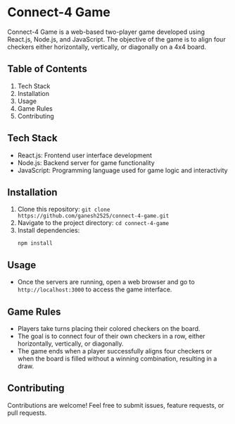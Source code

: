 # Connect-4 Game

Connect-4 Game is a web-based two-player game developed using React.js, Node.js, and JavaScript. The objective of the game is to align four checkers either horizontally, vertically, or diagonally on a 4x4 board.

## Table of Contents
1. Tech Stack
2. Installation
3. Usage
4. Game Rules
5. Contributing

## Tech Stack
- React.js: Frontend user interface development
- Node.js: Backend server for game functionality
- JavaScript: Programming language used for game logic and interactivity

## Installation
1. Clone this repository: `git clone https://github.com/ganesh2525/connect-4-game.git`
2. Navigate to the project directory: `cd connect-4-game`
3. Install dependencies:
     ```
     npm install
     ```


## Usage
- Once the servers are running, open a web browser and go to `http://localhost:3000` to access the game interface.

## Game Rules
- Players take turns placing their colored checkers on the board.
- The goal is to connect four of their own checkers in a row, either horizontally, vertically, or diagonally.
- The game ends when a player successfully aligns four checkers or when the board is filled without a winning combination, resulting in a draw.

## Contributing
Contributions are welcome! Feel free to submit issues, feature requests, or pull requests.